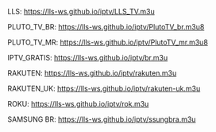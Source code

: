 <link rel="shortcut icon" type="image/x-icon" href="favicon.ico">

LLS: <a href="https://lls-ws.github.io/iptv/LLS_TV.m3u" > https://lls-ws.github.io/iptv/LLS_TV.m3u </a>

PLUTO_TV_BR: <a href="https://lls-ws.github.io/iptv/PlutoTV_br.m3u8" > https://lls-ws.github.io/iptv/PlutoTV_br.m3u8 </a>

PLUTO_TV_MR: <a href="https://lls-ws.github.io/iptv/PlutoTV_mr.m3u8" > https://lls-ws.github.io/iptv/PlutoTV_mr.m3u8 </a>

IPTV_GRATIS: <a href="https://lls-ws.github.io/iptv/br.m3u" > https://lls-ws.github.io/iptv/br.m3u </a>

RAKUTEN: <a href="https://lls-ws.github.io/iptv/rakuten.m3u" > https://lls-ws.github.io/iptv/rakuten.m3u </a>

RAKUTEN_UK: <a href="https://lls-ws.github.io/iptv/rakuten-uk.m3u" > https://lls-ws.github.io/iptv/rakuten-uk.m3u </a>

ROKU: <a href="https://lls-ws.github.io/iptv/rok.m3u" > https://lls-ws.github.io/iptv/rok.m3u </a>

SAMSUNG BR: <a href="https://lls-ws.github.io/iptv/ssungbra.m3u" > https://lls-ws.github.io/iptv/ssungbra.m3u </a>
